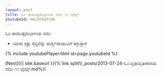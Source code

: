 ```yaml
---
layout: post
title: ಓಂ ಚಾಮುಷ್ಟಮಭಾಣಯ ನಮಃ ೧೧ ಟೈಮ್ಸ್
youtubeId: HezSF4ZFrOk
---
```

 
 
 ಓಂ ಚಾಮುಷ್ಟಮಭಾಣಯ ನಮಃ  
 
 -  ಯಾರು ಶತ್ರು ಸೈನ್ಯವನ್ನು ಪಾರ್ಶ್ವವಾಯುವಿಗೆ ತಳ್ಳುತ್ತಾರೆ 
 
  
 
  
 
 
 
 
 
 


{% include youtubePlayer.html id=page.youtubeId %}
 
[Next]({{ site.baseurl }}{% link  split1/_posts/2013-07-24-ಓಂ ವೃಥಾವೃತಾಕಾರಯ ನಮಃ ೧೧ ಟೈಮ್ಸ್.md%})
 
